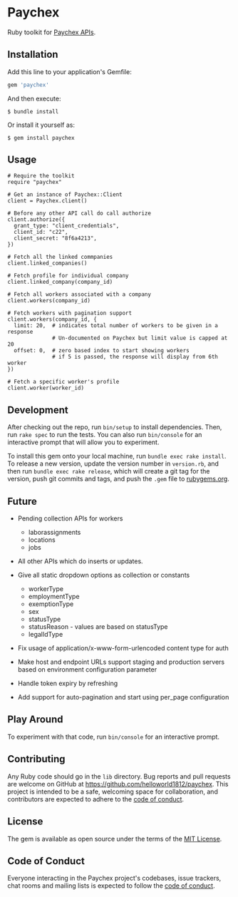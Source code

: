 # Paychex

Ruby toolkit for [Paychex APIs](https://developer.paychex.com/api-documentation-and-exploration/api-references).

## Installation

Add this line to your application's Gemfile:

```ruby
gem 'paychex'
```

And then execute:

    $ bundle install

Or install it yourself as:

    $ gem install paychex

## Usage

```
# Require the toolkit
require "paychex"

# Get an instance of Paychex::Client
client = Paychex.client()

# Before any other API call do call authorize
client.authorize({
  grant_type: "client_credentials",
  client_id: "c22",
  client_secret: "8f6a4213",
})

# Fetch all the linked commpanies
client.linked_companies()

# Fetch profile for individual company
client.linked_company(company_id)

# Fetch all workers associated with a company
client.workers(company_id)

# Fetch workers with pagination support
client.workers(company_id, {
  limit: 20,  # indicates total number of workers to be given in a response
              # Un-documented on Paychex but limit value is capped at 20
  offset: 0,  # zero based index to start showing workers
              # if 5 is passed, the response will display from 6th worker
})

# Fetch a specific worker's profile
client.worker(worker_id)
```

## Development

After checking out the repo, run `bin/setup` to install dependencies. Then, run `rake spec` to run the tests. You can also run `bin/console` for an interactive prompt that will allow you to experiment.

To install this gem onto your local machine, run `bundle exec rake install`. To release a new version, update the version number in `version.rb`, and then run `bundle exec rake release`, which will create a git tag for the version, push git commits and tags, and push the `.gem` file to [rubygems.org](https://rubygems.org).

## Future

- Pending collection APIs for workers
    - laborassignments
    - locations
    - jobs

- All other APIs which do inserts or updates.

- Give all static dropdown options as collection or constants
    - workerType
    - employmentType
    - exemptionType
    - sex
    - statusType
    - statusReason - values are based on statusType
    - legalIdType

- Fix usage of application/x-www-form-urlencoded content type for auth
- Make host and endpoint URLs support staging and production servers based on
  environment configuration parameter
- Handle token expiry by refreshing
- Add support for auto-pagination and start using per_page configuration

## Play Around

To experiment with that code, run `bin/console` for an interactive prompt.

## Contributing

Any Ruby code should go in the `lib` directory.
Bug reports and pull requests are welcome on GitHub at https://github.com/helloworld1812/paychex. This project is intended to be a safe, welcoming space for collaboration, and contributors are expected to adhere to the [code of conduct](https://github.com/helloworld1812/paychex/blob/master/CODE_OF_CONDUCT.md).



## License

The gem is available as open source under the terms of the [MIT License](https://opensource.org/licenses/MIT).

## Code of Conduct

Everyone interacting in the Paychex project's codebases, issue trackers, chat rooms and mailing lists is expected to follow the [code of conduct](https://github.com/helloworld1812/paychex/blob/master/CODE_OF_CONDUCT.md).
